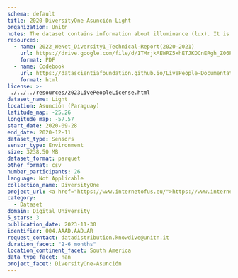 ```yaml
---
schema: default
title: 2020-DiversityOne-Asunción-Light
organization: Unitn
notes: The dataset contains information about illuminance (lux). It is part of Wenet Diversity 1 data collection, which contains data about the everyday life activities of students coming from 8 different universities located in China, Denmark, India, Italy, Mexico, Mongolia, Paraguay and UK. The data were collected via questionnaires, data coming from 27 smartphone sensors associated to thousand self-reported annotations over a period of 4 weeks.
resources:
  - name: 2022_WeNet_Diversity1_Technical-Report(2020-2021)
    url: https://drive.google.com/file/d/1TMrjkAEWRZ5xhETJKOCnERgh_Z06PO2E/view?usp=drive_link
    format: PDF
  - name: Codebook
    url: https://datascientiafoundation.github.io/LivePeople-Documentation/codebooks/2020_DV1_Asuncion_light.html
    format: html
license: >-
 ./../../resources/2023LivePeopleLicense.html
dataset_name: Light
location: Asunción (Paraguay)
latitude_map: -25.26
longitude_map: -57.57
start_date: 2020-09-28
end_date: 2020-12-11
dataset_type: Sensors
sensor_type: Environment
size: 3238.50 MB
dataset_format: parquet
other_format: csv
number_participants: 26
language: Not Applicable
collection_name: DiversityOne
project_url: <a href="https://www.internetofus.eu/">https://www.internetofus.eu/</a>
category: 
  - Dataset
domain: Digital University
5_stars: 3
publication_date: 2023-11-30
identifier: 004.AAAD.AAD.AR
request_contact: datadistribution.knowdive@unitn.it
duration_facet: "2-6 months"
location_continent_facet: South America
data_type_facet: nan
project_facet: DiversityOne-Asunción
---
```

